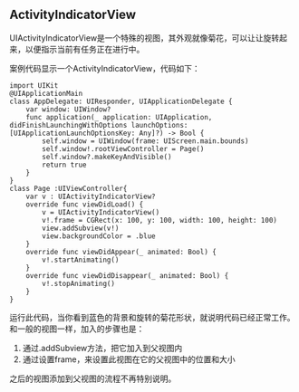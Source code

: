
## ActivityIndicatorView

UIActivityIndicatorView是一个特殊的视图，其外观就像菊花，可以让让旋转起来，以便指示当前有任务正在进行中。

案例代码显示一个ActivityIndicatorView，代码如下：

    import UIKit
    @UIApplicationMain
    class AppDelegate: UIResponder, UIApplicationDelegate {
        var window: UIWindow?
        func application(_ application: UIApplication, didFinishLaunchingWithOptions launchOptions: [UIApplicationLaunchOptionsKey: Any]?) -> Bool {
            self.window = UIWindow(frame: UIScreen.main.bounds)
            self.window!.rootViewController = Page()
            self.window?.makeKeyAndVisible()
            return true
        }
    }
    class Page :UIViewController{
        var v : UIActivityIndicatorView?
        override func viewDidLoad() {
            v = UIActivityIndicatorView()
            v!.frame = CGRect(x: 100, y: 100, width: 100, height: 100)
            view.addSubview(v!)
            view.backgroundColor = .blue
        }
        override func viewDidAppear(_ animated: Bool) {
            v!.startAnimating()
        }
        override func viewDidDisappear(_ animated: Bool) {
            v!.stopAnimating()
        }
    }

运行此代码，当你看到蓝色的背景和旋转的菊花形状，就说明代码已经正常工作。和一般的视图一样，加入的步骤也是：

1. 通过.addSubview方法，把它加入到父视图内
2. 通过设置frame，来设置此视图在它的父视图中的位置和大小

之后的视图添加到父视图的流程不再特别说明。

